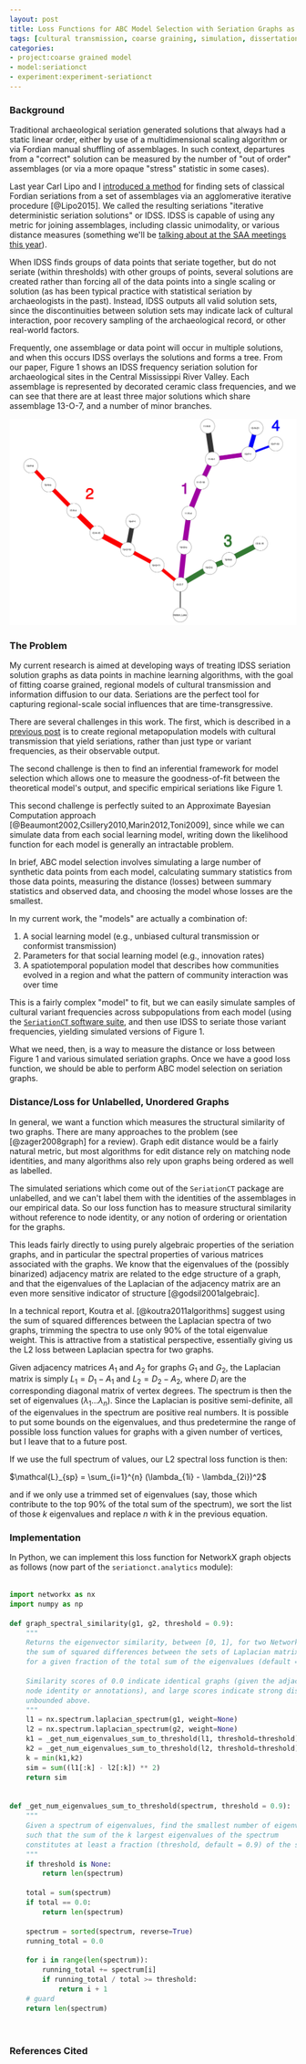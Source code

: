 ```yaml
---
layout: post
title: Loss Functions for ABC Model Selection with Seriation Graphs as Data
tags: [cultural transmission, coarse graining, simulation, dissertation, seriation, algorithms, ML, ABC]
categories:
- project:coarse grained model
- model:seriationct
- experiment:experiment-seriationct
---
```


### Background ###

Traditional archaeological seriation generated solutions that always had a static linear order, either by use of a multidimensional scaling algorithm or via Fordian manual shuffling of assemblages.  In such context, departures from a "correct" solution can be measured by the number of "out of order" assemblages (or via a more opaque "stress" statistic in some cases).  

Last year Carl Lipo and I [introduced a method](http://journals.plos.org/plosone/article?id=10.1371/journal.pone.0124942) for finding sets of classical Fordian seriations from a set of assemblages via an agglomerative iterative procedure [@Lipo2015].  We called the resulting seriations "iterative deterministic seriation solutions" or IDSS.  IDSS is capable of using any metric for joining assemblages, including classic unimodality, or various distance measures (something we'll be [talking about at the SAA meetings this year](http://notebook.madsenlab.org/essays/2015/09/06/saa2016-abstract.html)).  

When IDSS finds groups of data points that seriate together, but do not seriate (within thresholds) with other groups of points, several solutions are created rather than forcing all of the data points into a single scaling or solution (as has been typical practice with statistical seriation by archaeologists in the past).  Instead, IDSS outputs all valid solution sets, since the discontinuities between solution sets may indicate lack of cultural interaction, poor recovery sampling of the archaeological record, or other real-world factors.  

Frequently, one assemblage or data point will occur in multiple solutions, and when this occurs IDSS overlays the solutions and forms a tree.  From our paper, Figure 1 shows an IDSS frequency seriation solution for archaeological sites in the Central Mississippi River Valley.  Each assemblage is represented by decorated ceramic class frequencies, and we can see that there are at least three major solutions which share assemblage 13-O-7, and a number of minor branches.  

![Figure 1:  IDSS seriation solution for PFG sites in Cental Mississippi River Valley](/images/idss-fig12-pfg-solution.png)

### The Problem ###

My current research is aimed at developing ways of treating IDSS seriation solution graphs as data points in machine learning algorithms, with the goal of fitting coarse grained, regional models of cultural transmission and information diffusion to our data.  Seriations are the perfect tool for capturing regional-scale social influences that are time-transgressive.  

There are several challenges in this work.  The first, which is described in a [previous post](http://localhost:4000/project:coarse%20grained%20model/model:seriationct/experiment:experiment-seriationct/2014/06/17/seriationct-requirements.html) is to create regional metapopulation models with cultural transmission that yield seriations, rather than just type or variant frequencies, as their observable output.  

The second challenge is then to find an inferential framework for model selection which allows one to measure the goodness-of-fit between the theoretical model's output, and specific empirical seriations like Figure 1.  

This second challenge is perfectly suited to an Approximate Bayesian Computation approach [@Beaumont2002,Csillery2010,Marin2012,Toni2009], since while we can simulate data from each social learning model, writing down the likelihood function for each model is generally an intractable problem.   

In brief, ABC model selection involves simulating a large number of synthetic data points from each model, calculating summary statistics from those data points, measuring the distance (losses) between summary statistics and observed data, and choosing the model whose losses are the smallest.  

In my current work, the "models" are actually a combination of:

1.  A social learning model (e.g., unbiased cultural transmission or conformist transmission)
2.  Parameters for that social learning model (e.g., innovation rates)
3.  A spatiotemporal population model that describes how communities evolved in a region and what the pattern of community interaction was over time

This is a fairly complex "model" to fit, but we can easily simulate samples of cultural variant frequencies across subpopulations from each model (using the [`SeriationCT` software suite](https://github.com/mmadsen/seriationct), and then use IDSS to seriate those variant frequencies, yielding simulated versions of Figure 1.  

What we need, then, is a way to measure the distance or loss between Figure 1 and various simulated seriation graphs.  Once we have a good loss function, we should be able to perform ABC model selection on seriation graphs.  

### Distance/Loss for Unlabelled, Unordered Graphs ###

In general, we want a function which measures the structural similarity of two graphs.  There are many approaches to the problem (see [@zager2008graph] for a review).  Graph edit distance would be a fairly natural metric, but most algorithms for edit distance rely on matching node identities, and many algorithms also rely upon graphs being ordered as well as labelled.  

The simulated seriations which come out of the `SeriationCT` package are unlabelled, and we can't label them with the identities of the assemblages in our empirical data.  So our loss function has to measure structural similarity without reference to node identity, or any notion of ordering or orientation for the graphs.  

This leads fairly directly to using purely algebraic properties of the seriation graphs, and in particular the spectral properties of various matrices associated with the graphs.  We know that the eigenvalues of the (possibly binarized) adjacency matrix are related to the edge structure of a graph, and that the eigenvalues of the Laplacian of the adjacency matrix are an even more sensitive indicator of structure [@godsil2001algebraic].  

In a technical report, Koutra et al. [@koutra2011algorithms] suggest using the sum of squared differences between the Laplacian spectra of two graphs, trimming the spectra to use only 90% of the total eigenvalue weight.  This is attractive from a statistical perspective, essentially giving us the L2 loss between Laplacian spectra for two graphs.  

Given adjacency matrices $A_1$ and $A_2$ for graphs $G_1$ and $G_2$, the Laplacian matrix is simply $L_1 = D_1 - A_1$ and $L_2 = D_2 - A_2$, where $D_i$ are the corresponding diagonal matrix of vertex degrees.  The spectrum is then the set of eigenvalues $(\lambda_1 \ldots \lambda_n)$.  Since the Laplacian is positive semi-definite, all of the eigenvalues in the spectrum are positive real numbers.  It is possible to put some bounds on the eigenvalues, and thus predetermine the range of possible loss function values for graphs with a given number of vertices, but I leave that to a future post.  

If we use the full spectrum of values, our L2 spectral loss function is then:

$\mathcal{L}_{sp} = \sum_{i=1}^{n} (\lambda_{1i} - \lambda_{2i})^2$

and if we only use a trimmed set of eigenvalues (say, those which contribute to the top 90% of the total sum of the spectrum), we sort the list of those $k$ eigenvalues and replace $n$ with $k$ in the previous equation.  

### Implementation ###

In Python, we can implement this loss function for NetworkX graph objects as follows (now part of the `seriationct.analytics` module):

```python

import networkx as nx
import numpy as np

def graph_spectral_similarity(g1, g2, threshold = 0.9):
    """
    Returns the eigenvector similarity, between [0, 1], for two NetworkX graph objects, as
    the sum of squared differences between the sets of Laplacian matrix eigenvalues that account
    for a given fraction of the total sum of the eigenvalues (default = 90%).

    Similarity scores of 0.0 indicate identical graphs (given the adjacency matrix, not necessarily
    node identity or annotations), and large scores indicate strong dissimilarity.  The statistic is
    unbounded above.
    """
    l1 = nx.spectrum.laplacian_spectrum(g1, weight=None)
    l2 = nx.spectrum.laplacian_spectrum(g2, weight=None)
    k1 = _get_num_eigenvalues_sum_to_threshold(l1, threshold=threshold)
    k2 = _get_num_eigenvalues_sum_to_threshold(l2, threshold=threshold)
    k = min(k1,k2)
    sim = sum((l1[:k] - l2[:k]) ** 2)
    return sim


def _get_num_eigenvalues_sum_to_threshold(spectrum, threshold = 0.9):
    """
    Given a spectrum of eigenvalues, find the smallest number of eigenvalues (k)
    such that the sum of the k largest eigenvalues of the spectrum
    constitutes at least a fraction (threshold, default = 0.9) of the sum of all the eigenvalues.
    """
    if threshold is None:
        return len(spectrum)

    total = sum(spectrum)
    if total == 0.0:
        return len(spectrum)

    spectrum = sorted(spectrum, reverse=True)
    running_total = 0.0

    for i in range(len(spectrum)):
        running_total += spectrum[i]
        if running_total / total >= threshold:
            return i + 1
    # guard
    return len(spectrum)




```




### References Cited ###

